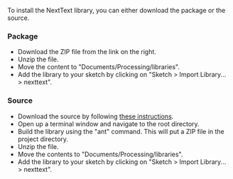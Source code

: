 To install the NextText library, you can either download the package or the source.

### Package ###

  * Download the ZIP file from the link on the right.
  * Unzip the file.
  * Move the content to "Documents/Processing/libraries".
  * Add the library to your sketch by clicking on "Sketch > Import Library... > nexttext".

### Source ###

  * Download the source by following [these instructions](http://code.google.com/p/nexttext/source/checkout).
  * Open up a terminal window and navigate to the root directory.
  * Build the library using the "ant" command. This will put a ZIP file in the project directory.
  * Unzip the file.
  * Move the contents to "Documents/Processing/libraries".
  * Add the library to your sketch by clicking on "Sketch > Import Library... > nexttext".